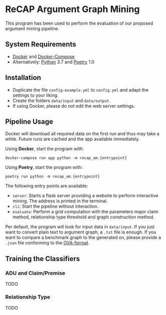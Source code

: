 # ReCAP Argument Graph Mining

This program has been used to perform the evaluation of our proposed argument mining pipeline.

## System Requirements

- [Docker](www.docker.com) and [Docker-Compose](https://github.com/docker/compose)
- Alternatively: [Python](https://www.python.org) 3.7 and [Poetry](https://python-poetry.org) 1.0

## Installation

- Duplicate the file `config-example.yml` to `config.yml` and adapt the settings to your liking.
- Create the folders `data/input` and `data/output`.
- If using Docker, please do not edit the web server settings.


## Pipeline Usage

Docker will download all required data on the first run and thus may take a while.
Future runs are cached and the app available immediately.

Using **Docker**, start the program with:

```docker-compose run app python -m recap_am.{entrypoint}```

Using **Poetry**, start the program with:

```poetry run python -m recap_am.{entrypoint}```

The following entry points are available:

- `server`: Starts a flask server providing a website to perform interactive mining. The address is printed in the terminal.
- `cli`: Start the pipeline without interaction.
- `evaluate`: Perform a grid computation with the parameters major claim method, relationship type threshold and graph construction method.

Per default, the program will look for input data in `data/input`.
If you just want to convert plain text to argument graph, a `.txt` file is enough.
If you want to compare a benchmark graph to the generated on, please provide a `.json` file conforming to the [OVA-format](http://ova.uni-trier.de).


## Training the Classifiers

### ADU and Claim/Premise

TODO


### Relationship Type

TODO
